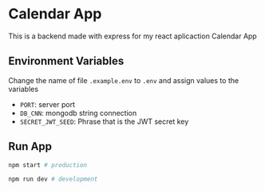 # Calendar App

This is a backend made with express for my react aplicaction Calendar App

## Environment Variables

Change the name of file `.example.env` to `.env` and assign values to the variables

- `PORT`: server port
- `DB_CNN`: mongodb string connection
- `SECRET_JWT_SEED`: Phrase that is the JWT secret key

## Run App

```bash
npm start # production

npm run dev # development
```